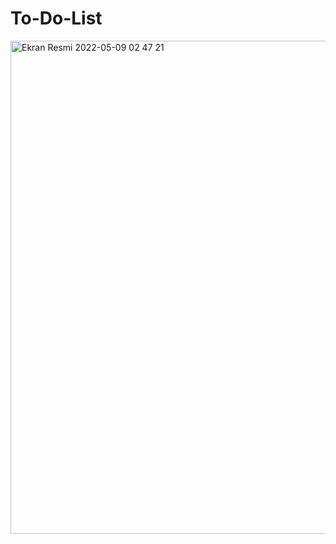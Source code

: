 # To-Do-List
<img width="789" alt="Ekran Resmi 2022-05-09 02 47 21" src="https://user-images.githubusercontent.com/60752226/167320741-2e7783de-2a7a-4e17-8047-ed63174cba21.png">
